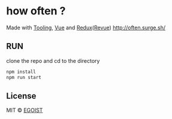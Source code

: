 # how often ?

Made with [Tooling](https://github.com/egoist/tooling), [Vue](https://github.com/vuejs/vue) and [Redux](https://github.com/rackt/redux)([Revue](https://github.com/egoist/revue)) http://often.surge.sh/

## RUN
clone the repo and cd to the directory
```bash
npm install
npm run start
```

## License

MIT &copy; [EGOIST](https://github.com/egoist)
